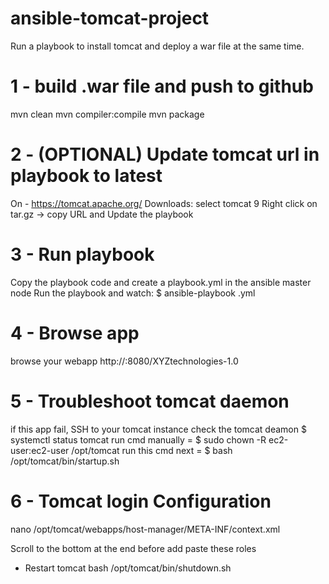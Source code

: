 # ansible-tomcat-project
Run a playbook to install tomcat and deploy a war file at the same time.

# 1 - build .war file and push to github
mvn clean
mvn compiler:compile
mvn package

# 2 - (OPTIONAL) Update tomcat url in playbook to latest
On - https://tomcat.apache.org/
Downloads: select tomcat 9
Right click on tar.gz -> copy URL and Update the playbook

# 3 - Run playbook
Copy the playbook code and create a playbook.yml in the ansible master node
Run the playbook and watch: $ ansible-playbook <playbook>.yml

# 4 - Browse app
browse your webapp http://<ip>:8080/XYZtechnologies-1.0

# 5 - Troubleshoot tomcat daemon
if this app fail, SSH to your tomcat instance 
check the tomcat deamon $ systemctl status tomcat
run cmd manually = $ sudo chown -R ec2-user:ec2-user /opt/tomcat 
run this cmd next = $ bash /opt/tomcat/bin/startup.sh

# 6 - Tomcat login Configuration
nano /opt/tomcat/webapps/host-manager/META-INF/context.xml

Scroll to the bottom at the end before </tomcat-users> add paste these roles
<role rolename="manager-gui"/>
<role rolename="manager-script"/>
<role rolename="manager-jmx"/>
<role rolename="manager-status"/>
<user username="admin" password="admin" roles="manager-gui, manager-script, manager-jmx, manager-status"/>
<user username="admin" password="s3cret" roles="manager-script, manager-gui, admin-gui"/>
<user username="tomcat" password="s3cret" roles="manager-gui"/>

- Restart tomcat
bash /opt/tomcat/bin/shutdown.sh